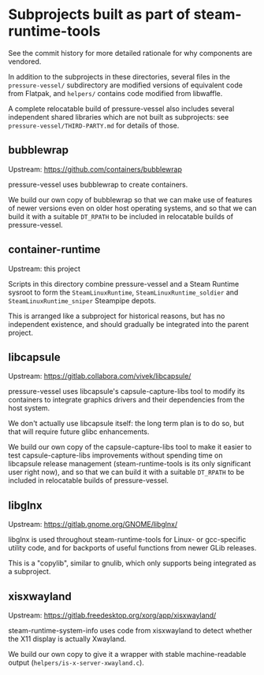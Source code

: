 Subprojects built as part of steam-runtime-tools
================================================

<!-- This document:
Copyright 2023-2024 Collabora Ltd.
SPDX-License-Identifier: MIT
-->

See the commit history for more detailed rationale for why components
are vendored.

In addition to the subprojects in these directories, several files in the
`pressure-vessel/` subdirectory are modified versions of equivalent code
from Flatpak, and `helpers/` contains code modified from libwaffle.

A complete relocatable build of pressure-vessel also includes several
independent shared libraries which are not built as subprojects: see
`pressure-vessel/THIRD-PARTY.md` for details of those.

bubblewrap
----------

Upstream: <https://github.com/containers/bubblewrap>

pressure-vessel uses bubblewrap to create containers.

We build our own copy of bubblewrap so that we can make use of features
of newer versions even on older host operating systems, and so that we can
build it with a suitable `DT_RPATH` to be included in relocatable builds
of pressure-vessel.

container-runtime
-----------------

Upstream: this project

Scripts in this directory combine pressure-vessel and a Steam Runtime
sysroot to form the `SteamLinuxRuntime`, `SteamLinuxRuntime_soldier` and
`SteamLinuxRuntime_sniper` Steampipe depots.

This is arranged like a subproject for historical reasons, but has no
independent existence, and should gradually be integrated into the parent
project.

libcapsule
----------

Upstream: <https://gitlab.collabora.com/vivek/libcapsule/>

pressure-vessel uses libcapsule's capsule-capture-libs tool to modify
its containers to integrate graphics drivers and their dependencies from
the host system.

We don't actually use libcapsule itself: the long term plan is to do so,
but that will require future glibc enhancements.

We build our own copy of the capsule-capture-libs tool to make it
easier to test capsule-capture-libs improvements without spending time on
libcapsule release management (steam-runtime-tools is its only significant
user right now), and so that we can build it with a suitable `DT_RPATH`
to be included in relocatable builds of pressure-vessel.

libglnx
-------

Upstream: <https://gitlab.gnome.org/GNOME/libglnx/>

libglnx is used throughout steam-runtime-tools for Linux- or gcc-specific
utility code, and for backports of useful functions from newer GLib releases.

This is a "copylib", similar to gnulib, which only supports being
integrated as a subproject.

xisxwayland
-----------

Upstream: <https://gitlab.freedesktop.org/xorg/app/xisxwayland/>

steam-runtime-system-info uses code from xisxwayland to detect whether
the X11 display is actually Xwayland.

We build our own copy to give it a wrapper with stable machine-readable
output (`helpers/is-x-server-xwayland.c`).
